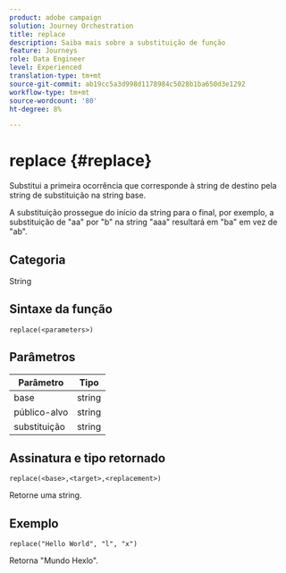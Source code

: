```yaml
---
product: adobe campaign
solution: Journey Orchestration
title: replace
description: Saiba mais sobre a substituição de função
feature: Journeys
role: Data Engineer
level: Experienced
translation-type: tm+mt
source-git-commit: ab19cc5a3d998d1178984c5028b1ba650d3e1292
workflow-type: tm+mt
source-wordcount: '80'
ht-degree: 8%

---
```



# replace {#replace}

Substitui a primeira ocorrência que corresponde à string de destino pela string de substituição na string base.

A substituição prossegue do início da string para o final, por exemplo, a substituição de &quot;aa&quot; por &quot;b&quot; na string &quot;aaa&quot; resultará em &quot;ba&quot; em vez de &quot;ab&quot;.

## Categoria

String

## Sintaxe da função

`replace(<parameters>)`

## Parâmetros

| Parâmetro | Tipo |
|-----------|--------------|
| base | string |
| público-alvo | string |
| substituição | string |

## Assinatura e tipo retornado

`replace(<base>,<target>,<replacement>)`

Retorne uma string.

## Exemplo

`replace("Hello World", "l", "x")`

Retorna &quot;Mundo Hexlo&quot;.
